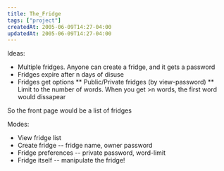 ```yaml
---
title: The_Fridge
tags: ["project"]
createdAt: 2005-06-09T14:27-04:00
updatedAt: 2005-06-09T14:27-04:00
---
```


Ideas:
* Multiple fridges. Anyone can create a fridge, and it gets a password
* Fridges expire after n days of disuse
* Fridges get options
** Public/Private fridges (by view-password)
** Limit to the number of words. When you get >n words, the first word would dissapear

So the front page would be a list of fridges

Modes:
* View fridge list
* Create fridge -- fridge name, owner password
* Fridge preferences -- private password, word-limit
* Fridge itself -- manipulate the fridge!

